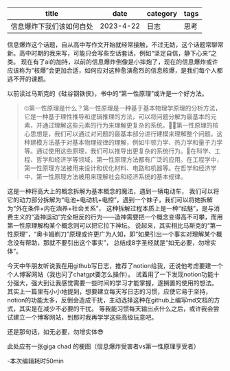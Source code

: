 |title|date|category|tags|
|---|---|---|---|
|信息爆炸下我们该如何自处|2023-4-22|日志|思考|

信息爆炸这个话题，自从高中写作文开始就经常接触，不过无妨，这个话题常聊常新。高中时期的我来写，可能只会写些空话套话，例如“坚定自信，静下心来”之类。
现在有了ai的加持，以前的信息爆炸倒像是小摔炮了，现在的信息爆炸或许应该称为“核爆”会更加合适，如何应对这种愈演愈烈的信息核爆，是我们每个人都逃不开的课题。

以前读过马斯克的《硅谷钢铁侠》，书中的“第一性原理”或许是一个好方法。

>🙄第一性原理是什么？第一性原理是一种基于基本物理学原理的分析方法，它是一种基于理性推导和逻辑推理的方法，可以将问题分解为最基本的元素，并通过理解这些元素的行为来理解更复杂的系统。🤷‍♀️第一性原理的核心思想是，我们可以通过对问题的最基本部分进行建模来理解整个问题。这种建模方法基于对基本物理规律的理解，例如牛顿力学、热力学和量子力学等。通过使用这些原理，我们可以推导出更复杂的系统行为。🤔在科学、工程、哲学和经济学等领域，第一性原理方法都有广泛的应用。在工程学中，第一性原理方法被用来设计和优化材料、电路和机器等。在哲学和经济学中，第一性原理方法被用来理解社会和经济系统的基本规律。

这是一种将高大上的概念拆解为基本概念的魔法，遇到一辆电动车，
我们可以将它的动力部分拆解为“电池+电动机+电控”，遇到一个妹子，我们可以将她拆解为“外在条件+内在涵养+社会关系”，
这种拆解过程本质上是一种“祛魅”，是与消费主义的“造神运动”完全相反的行为——造神需要把一个概念变得高不可攀，而用第一性原理解构某个概念则可以把它拉下神坛。
说起来，其实相比马斯克的“第一性原理”，“奥卡姆剃刀”原理或许更广为人知，即“如果引出一个事实对理解某个概念没有帮助，那就不要引出这个事实”，
总结成8字圣经就是“如无必要，勿增实体”。

今天中午朋友听说我在用github写日志，推荐了notion给我，还说他考虑要建一个个人博客网站（我也问了chatgpt要怎么操作）。
试着用了一下发现notion功能十分强大，强大到让我感觉需要一些时间的学习才能掌握，遂搁置的使用的想法。
其实上一篇里有小小地提到，想要建立每天写日志的习惯，应使它易于坚持，notion的功能太多，反倒会造成干扰，主动选择这种在github上编写md文档的方式，其实是在减少不必要的干扰。
等我能习惯每天输出点什么之后，或许我会尝试建立一个博客网站，到那时我再学学这些高级玩意吧。

还是那句话，如无必要，勿增实体😎

此处应有一张giga chad 的梗图（信息爆炸受害者vs第一性原理享受者）

-本次编辑耗时50min
